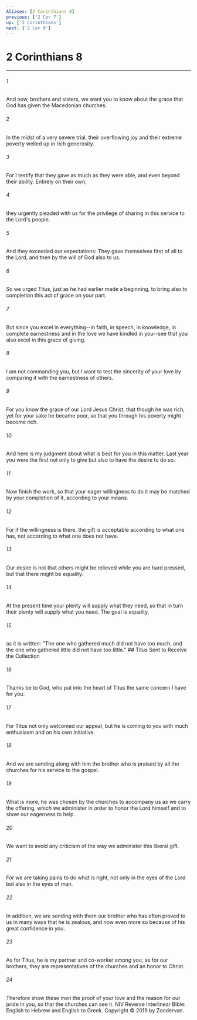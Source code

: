 ```yaml
---
Aliases: [2 Corinthians 8]
previous: ['2 Cor 7']
up: ['2 Corinthians']
next: ['2 Cor 9']
---
```

# 2 Corinthians 8

***


###### 1 
And now, brothers and sisters, we want you to know about the grace that God has given the Macedonian churches. 

###### 2 
In the midst of a very severe trial, their overflowing joy and their extreme poverty welled up in rich generosity. 

###### 3 
For I testify that they gave as much as they were able, and even beyond their ability. Entirely on their own, 

###### 4 
they urgently pleaded with us for the privilege of sharing in this service to the Lord's people. 

###### 5 
And they exceeded our expectations: They gave themselves first of all to the Lord, and then by the will of God also to us. 

###### 6 
So we urged Titus, just as he had earlier made a beginning, to bring also to completion this act of grace on your part. 

###### 7 
But since you excel in everything--in faith, in speech, in knowledge, in complete earnestness and in the love we have kindled in you--see that you also excel in this grace of giving. 

###### 8 
I am not commanding you, but I want to test the sincerity of your love by comparing it with the earnestness of others. 

###### 9 
For you know the grace of our Lord Jesus Christ, that though he was rich, yet for your sake he became poor, so that you through his poverty might become rich. 

###### 10 
And here is my judgment about what is best for you in this matter. Last year you were the first not only to give but also to have the desire to do so. 

###### 11 
Now finish the work, so that your eager willingness to do it may be matched by your completion of it, according to your means. 

###### 12 
For if the willingness is there, the gift is acceptable according to what one has, not according to what one does not have. 

###### 13 
Our desire is not that others might be relieved while you are hard pressed, but that there might be equality. 

###### 14 
At the present time your plenty will supply what they need, so that in turn their plenty will supply what you need. The goal is equality, 

###### 15 
as it is written: "The one who gathered much did not have too much, and the one who gathered little did not have too little." ## Titus Sent to Receive the Collection 

###### 16 
Thanks be to God, who put into the heart of Titus the same concern I have for you. 

###### 17 
For Titus not only welcomed our appeal, but he is coming to you with much enthusiasm and on his own initiative. 

###### 18 
And we are sending along with him the brother who is praised by all the churches for his service to the gospel. 

###### 19 
What is more, he was chosen by the churches to accompany us as we carry the offering, which we administer in order to honor the Lord himself and to show our eagerness to help. 

###### 20 
We want to avoid any criticism of the way we administer this liberal gift. 

###### 21 
For we are taking pains to do what is right, not only in the eyes of the Lord but also in the eyes of man. 

###### 22 
In addition, we are sending with them our brother who has often proved to us in many ways that he is zealous, and now even more so because of his great confidence in you. 

###### 23 
As for Titus, he is my partner and co-worker among you; as for our brothers, they are representatives of the churches and an honor to Christ. 

###### 24 
Therefore show these men the proof of your love and the reason for our pride in you, so that the churches can see it. NIV Reverse Interlinear Bible: English to Hebrew and English to Greek. Copyright © 2019 by Zondervan.
